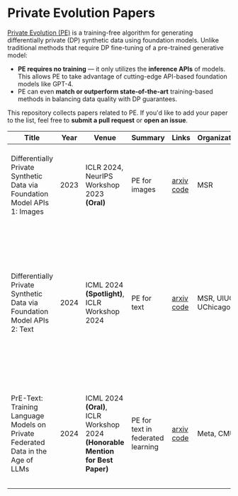 # Private Evolution Papers

[Private Evolution (PE)](https://arxiv.org/abs/2305.15560) is a training-free algorithm for generating differentially private (DP) synthetic data using foundation models. Unlike traditional methods that require DP fine-tuning of a pre-trained generative model:

* __PE requires no training__ — it only utilizes the __inference APIs__ of models. This allows PE to take advantage of cutting-edge API-based foundation models like GPT-4.
* PE can even __match or outperform state-of-the-art__ training-based methods in balancing data quality with DP guarantees.

This repository collects papers related to PE. If you'd like to add your paper to the list, feel free to __submit a pull request__ or __open an issue__.


| Title                                                                           | Year | Venue                                                                   | Summary                           | Links                             | Organizations        | Authors                                                                                                                                                     |
|---------------------------------------------------------------------------------|------|-------------------------------------------------------------------------|-----------------------------------|----------------------------------|---------------------|-------------------------------------------------------------------------------------------------------------------------------------------------------------|
| Differentially Private Synthetic Data via Foundation Model APIs 1: Images       | 2023 | ICLR 2024, NeurIPS Workshop 2023 __(Oral)__                                 | PE for images        | [arxiv](https://arxiv.org/abs/2305.15560) [code](https://github.com/microsoft/DPSDA) | MSR                 | Zinan Lin, Sivakanth Gopi, Janardhan Kulkarni, Harsha Nori, Sergey Yekhanin                                                                                 |
| Differentially Private Synthetic Data via Foundation Model APIs 2: Text         | 2024 | ICML 2024 __(Spotlight)__, ICLR Workshop 2024                               | PE for text          | [arxiv](https://arxiv.org/abs/2403.01749) [code](https://github.com/AI-secure/aug-pe) | MSR, UIUC, UChicago | Chulin Xie, Zinan Lin, Arturs Backurs, Sivakanth Gopi, Da Yu, Huseyin Inan, Harsha Nori, Haotian Jiang, Huishuai Zhang, Yin Tat Lee, Bo Li, Sergey Yekhanin |
| PrE-Text: Training Language Models on Private Federated Data in the Age of LLMs | 2024 | ICML 2024 __(Oral)__, ICLR Workshop 2024 __(Honorable Mention for Best Paper)__ | PE for text in federated learning | [arxiv](https://arxiv.org/pdf/2406.02958) [code](https://github.com/houcharlie/PrE-Text) | Meta, CMU           | Charlie Hou, Akshat Shrivastava, Hongyuan Zhan, Rylan Conway, Trang Le, Adithya Sagar, Giulia Fanti, Daniel Lazar                                           |